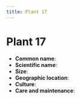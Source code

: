 ```yaml
---
title: Plant 17
---
```

# Plant 17

- **Common name**:
- **Scientific name**:
- **Size**:
- **Geographic location**:
- **Culture**:
- **Care and maintenance**:
